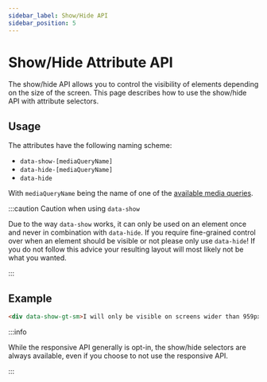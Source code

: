 ```yaml
---
sidebar_label: Show/Hide API
sidebar_position: 5
---
```


# Show/Hide Attribute API

The show/hide API allows you to control the visibility of elements depending on the size of the screen.
This page describes how to use the show/hide API with attribute selectors. 

## Usage

The attributes have the following naming scheme:

* `data-show-[mediaQueryName]`
* `data-hide-[mediaQueryName]`
* `data-hide`

With `mediaQueryName` being the name of one of the [available media queries](../responsive#media-queries).

:::caution Caution when using `data-show`

Due to the way `data-show` works, it can only be used on an element once and never in combination with `data-hide`. If you require fine-grained control over
when an element should be visible or not please only use `data-hide`! If you do not follow this advice your resulting layout will most likely not be
what you wanted.

:::

## Example

```html
<div data-show-gt-sm>I will only be visible on screens wider than 959px.</div>
```

:::info

While the responsive API generally is opt-in, the show/hide selectors are always available, even if you choose to not use the responsive API.

:::